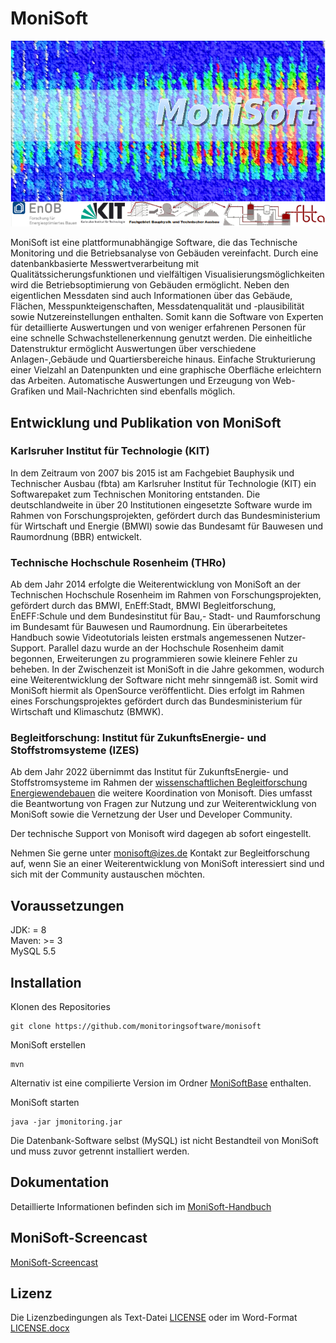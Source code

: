 # MoniSoft

![Monisoft Logo](src/monisoftsplash.png)

MoniSoft ist eine plattformunabhängige Software, die das Technische Monitoring und die Betriebsanalyse von Gebäuden vereinfacht. Durch eine datenbankbasierte Messwertverarbeitung mit Qualitätssicherungsfunktionen und vielfältigen Visualisierungsmöglichkeiten wird die Betriebsoptimierung von Gebäuden ermöglicht. Neben den eigentlichen Messdaten sind auch Informationen über das Gebäude, Flächen, Messpunkteigenschaften, Messdatenqualität und -plausibilität sowie Nutzereinstellungen enthalten. Somit kann die Software von Experten für detaillierte Auswertungen und von weniger erfahrenen Personen für eine schnelle Schwachstellenerkennung genutzt werden. Die einheitliche Datenstruktur ermöglicht Auswertungen über verschiedene Anlagen-,Gebäude und Quartiersbereiche hinaus. Einfache Strukturierung einer Vielzahl an Datenpunkten und eine graphische Oberfläche erleichtern das Arbeiten. Automatische Auswertungen und Erzeugung von Web-Grafiken und Mail-Nachrichten sind ebenfalls möglich.

## Entwicklung und Publikation von MoniSoft

### Karlsruher Institut für Technologie (KIT)

In dem Zeitraum von 2007 bis 2015 ist am Fachgebiet Bauphysik und Technischer Ausbau (fbta) am Karlsruher Institut für Technologie (KIT) ein Softwarepaket zum Technischen Monitoring entstanden. Die deutschlandweite in über 20 Institutionen eingesetzte Software wurde im Rahmen von Forschungsprojekten, gefördert durch das Bundesministerium für Wirtschaft und Energie (BMWI) sowie das Bundesamt für Bauwesen und Raumordnung (BBR) entwickelt. 

### Technische Hochschule Rosenheim (THRo)

Ab dem Jahr 2014 erfolgte die Weiterentwicklung von MoniSoft an der Technischen Hochschule Rosenheim im Rahmen von Forschungsprojekten, gefördert durch das BMWI, EnEff:Stadt, BMWI Begleitforschung, EnEFF:Schule und dem Bundesinstitut für Bau,- Stadt- und Raumforschung im Bundesamt für Bauwesen und Raumordnung. Ein überarbeitetes Handbuch sowie Videotutorials leisten erstmals angemessenen Nutzer-Support. Parallel dazu wurde an der Hochschule Rosenheim damit begonnen, Erweiterungen zu programmieren sowie kleinere Fehler zu beheben. In der Zwischenzeit ist MoniSoft in die Jahre gekommen, wodurch eine Weiterentwicklung der Software nicht mehr sinngemäß ist. Somit wird MoniSoft hiermit als OpenSource veröffentlicht. Dies erfolgt im Rahmen eines Forschungsprojektes gefördert durch das Bundesministerium für Wirtschaft und Klimaschutz (BMWK).

### Begleitforschung: Institut für ZukunftsEnergie- und Stoffstromsysteme (IZES)
Ab dem Jahr 2022 übernimmt das Institut für ZukunftsEnergie- und Stoffstromsysteme im Rahmen der  [wissenschaftlichen Begleitforschung Energiewendebauen](https://www.energiewendebauen.de/forschung/begleitforschung-energiewendebauen) die weitere Koordination von Monisoft.  Dies umfasst die Beantwortung von Fragen zur Nutzung und zur Weiterentwicklung von MoniSoft sowie die Vernetzung der User und Developer Community.  

Der technische Support von Monisoft wird dagegen ab sofort eingestellt.

Nehmen Sie gerne unter [monisoft@izes.de](mailto:monisoft@izes.de) Kontakt zur Begleitforschung auf, wenn Sie an einer Weiterentwicklung von MoniSoft interessiert sind und sich mit der Community austauschen möchten.

## Voraussetzungen

JDK: = 8  
Maven: >= 3  
MySQL 5.5  

## Installation

Klonen des Repositories

```
git clone https://github.com/monitoringsoftware/monisoft
```

MoniSoft erstellen

```
mvn 
```
Alternativ ist eine compilierte Version im Ordner [MoniSoftBase](https://github.com/monitoringsoftware/monisoft/tree/main/MoniSoftBase) enthalten.

MoniSoft starten

```
java -jar jmonitoring.jar
```


Die Datenbank-Software selbst (MySQL) ist nicht Bestandteil von MoniSoft und muss zuvor getrennt installiert werden. 

## Dokumentation

Detaillierte Informationen befinden sich im [MoniSoft-Handbuch](copy_to_dist/MoniSoft-Handbuch.pdf)

## MoniSoft-Screencast

[MoniSoft-Screencast](https://www.youtube.com/watch?v=cZKX0Ee6OT8&list=PLT8o9t6885fcF5veJgQtQx6PQlvpiV0YX&index=1)

## Lizenz

Die Lizenzbedingungen als Text-Datei [LICENSE](LICENSE) 
oder im Word-Format [LICENSE.docx](LICENSE.docx) 

